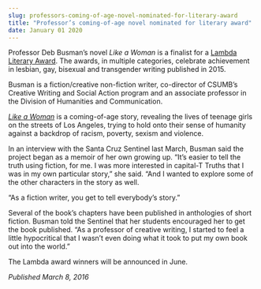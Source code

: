 ```yaml
---
slug: professors-coming-of-age-novel-nominated-for-literary-award
title: "Professor’s coming-of-age novel nominated for literary award"
date: January 01 2020
---
```


<p>Professor Deb Busman’s novel <em>Like a Woman</em> is a finalist for a <a href="http://www.lambdaliterary.org/features/news/03/08/28th&#45;annual&#45;lambda&#45;literary&#45;award&#45;finalists&#45;announced/">Lambda Literary Award</a>. The awards, in multiple categories, celebrate achievement in lesbian, gay, bisexual and transgender writing published in 2015.
</p><p>Busman is a fiction/creative non&#45;fiction writer, co&#45;director of CSUMB’s Creative Writing and Social Action program and an associate professor in the Division of Humanities and Communication.

<em><a href="http://www.lambdaliterary.org/reviews/03/26/like&#45;a&#45;woman&#45;by&#45;debra&#45;busman/">Like a Woman</a></em> is a coming&#45;of&#45;age story, revealing the lives of teenage girls on the streets of Los Angeles, trying to hold onto their sense of humanity against a backdrop of racism, poverty, sexism and violence.

In an interview with the Santa Cruz Sentinel last March, Busman said the project began as a memoir of her own growing up. “It’s easier to tell the truth using fiction, for me. I was more interested in capital&#45;T Truths that I was in my own particular story,” she said. “And I wanted to explore some of the other characters in the story as well.

“As a fiction writer, you get to tell everybody’s story.”
</p><p>Several of the book’s chapters have been published in anthologies of short fiction. Busman told the Sentinel that her students encouraged her to get the book published. “As a professor of creative writing, I started to feel a little hypocritical that I wasn’t even doing what it took to put my own book out into the world.”
</p><p>The Lambda award winners will be announced in June.
</p><p><em>Published March 8, 2016</em>
</p>
